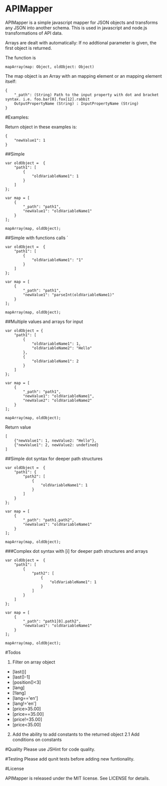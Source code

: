 APIMapper
=========

APIMapper is a simple javascript mapper for JSON objects and transforms any JSON into another schema. This is used in javascript and node.js transformations of API data.

Arrays are dealt with automatically: If no addtional parameter is given, the first object is returned.

The function is
```
mapArray(map: Object, oldObject: Object)
```

The map object is an Array with an mapping element or an mapping element itself:
```
{
	"_path": (String) Path to the input property with dot and bracket syntax. i.e. foo.bar[0].fox[12].rabbit
	OutputPropertyName (String) : InputPropertyName (String)
}
```

#Examples:

Return object in these examples is:
```
{
	"newValue1": 1
}
```

##Simple
```
var oldObject =  {
	"path1": [
		{
			"oldVariableName1": 1
		}
	]
};

var map = [
	{
		"_path": "path1", 
		"newValue1": "oldVariableName1"
	}
];

mapArray(map, oldObject);
```

##Simple with functions calls ´
```
var oldObject =  {
	"path1": [
		{
			"oldVariableName1": "1"
		}
	]
};

var map = [
	{
		"_path": "path1", 
		"newValue1": "parseInt(oldVariableName1)"
	}
];

mapArray(map, oldObject);
```

##Multiple values and arrays for input
```
var oldObject = {
	"path1": [
		{
			"oldVariableName1": 1, 
			"oldVariableName2": "Hello"
		}, 
		{
			"oldVariableName1": 2
		}
	]
};

var map = [
	{
		"_path": "path1", 
		"newValue1": "oldVariableName1",
		"newValue2": "oldVariableName2"
	}
];

mapArray(map, oldObject);
```
Return value
```
[
	{"newValue1": 1, newValue2: "Hello"}, 
	{"newValue1": 2, newValue2: undefined}
]
```

##Simple dot syntax for deeper path structures
```
var oldObject =  {
	"path1": {
		"path2": [
			{
				"oldVariableName1": 1
			}
		]
	}
};

var map = [
	{
		"_path": "path1.path2", 
		"newValue1": "oldVariableName1"
	}
];

mapArray(map, oldObject);
```

###Complex dot syntax with [i] for deeper path structures and arrays
```
var oldObject =  {
	"path1": [
		{
			"path2": [
				{
					"oldVariableName1": 1
				}
			]
		}
	]
};

var map = [
	{
		"_path": "path1[0].path2",
		"newValue1": "oldVariableName1"
	}
];

mapArray(map, oldObject);
```

#Todos
1. Filter on array object
- [last()]
- [last()-1]
- [position()<3]
- [lang]
- [!lang]
- [lang=='en']
- [lang!='en']
- [price>35.00]
- [price==35.00]
- [price!=35.00]
- [price<35.00]

2. Add the ability to add constants to the returned object
2.1 Add conditions on constants

#Quality
Please use JSHint for code quality.

#Testing
Please add qunit tests before adding new funtionality. 

#License

APIMapper is released under the MIT license. See LICENSE for details.